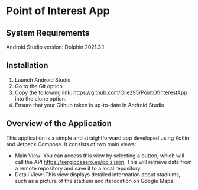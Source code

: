 # Point of Interest App

## System Requirements

Android Studio version: Dolphin 2021.3.1

## Installation
1. Launch Android Studio
2. Go to the Git option
3. Copy the following link: https://github.com/Ollez95/PointOfInterestApp into the clone option.
4. Ensure that your Github token is up-to-date in Android Studio.

## Overview of the Application

This application is a simple and straightforward app developed using Kotlin and Jetpack Compose. It consists of two main views:
- Main View: You can access this view by selecting a button, which will call the API https://sergiocasero.es/pois.json. This will retrieve data from a remote repository and save it to a local repository.
- Detail View: This view displays detailed information about stadiums, such as a picture of the stadium and its location on Google Maps.
